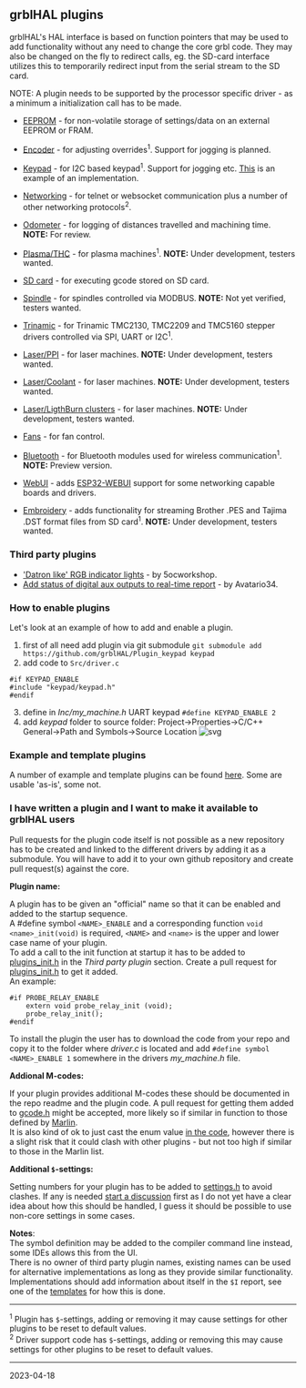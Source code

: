 ## grblHAL plugins

grblHAL's HAL interface is based on function pointers that may be used to add functionality without any need to change the core grbl code. They may also be changed on the fly to redirect calls, eg. the SD-card interface utilizes this to temporarily redirect input from the serial stream to the SD card.

NOTE: A plugin needs to be supported by the processor specific driver - as a minimum a initialization call has to be made. 

* [EEPROM](https://github.com/grblHAL/Plugin_EEPROM/) - for non-volatile storage of settings/data on an external EEPROM or FRAM.

* [Encoder](https://github.com/grblHAL/Plugin_encoder/) - for adjusting overrides<sup>1</sup>. Support for jogging is planned.

* [Keypad](https://github.com/grblHAL/Plugin_I2C_keypad/) - for I2C based keypad<sup>1</sup>. Support for jogging etc. [This](https://github.com/terjeio/I2C-interface-for-4x4-keyboard) is an example of an implementation.

* [Networking](https://github.com/grblHAL/Plugin_networking/) - for telnet or websocket communication plus a number of other networking protocols<sup>2</sup>.

* [Odometer](https://github.com/grblHAL/Plugin_odometer/) - for logging of distances travelled and machining time. __NOTE:__ For review.

* [Plasma/THC](https://github.com/grblHAL/Plugin_plasma/) - for plasma machines<sup>1</sup>. __NOTE:__ Under development, testers wanted.

* [SD card](https://github.com/grblHAL/Plugin_SD_card/) - for executing gcode stored on SD card.

* [Spindle](https://github.com/grblHAL/Plugins_spindle/) - for spindles controlled via MODBUS. __NOTE:__ Not yet verified, testers wanted.

* [Trinamic](https://github.com/grblHAL/Plugins_motor/) - for Trinamic TMC2130, TMC2209 and TMC5160 stepper drivers controlled via SPI, UART or I2C<sup>1</sup>.

* [Laser/PPI](https://github.com/grblHAL/Plugins_laser/#laser-ppi) - for laser machines. __NOTE:__ Under development, testers wanted.

* [Laser/Coolant](https://github.com/grblHAL/Plugins_laser/#laser-coolant) - for laser machines. __NOTE:__ Under development, testers wanted.

* [Laser/LigthBurn clusters](https://github.com/grblHAL/Plugins_laser/#lightburn-clusters) - for laser machines. __NOTE:__ Under development, testers wanted.

* [Fans](https://github.com/grblHAL/Plugin_fans/) - for fan control.

* [Bluetooth](https://github.com/grblHAL/Plugins_Bluetooth/) - for Bluetooth modules used for wireless communication<sup>1</sup>. __NOTE:__ Preview version.

* [WebUI](https://github.com/grblHAL/Plugin_WebUI/) - adds [ESP32-WEBUI](https://github.com/luc-github/ESP3D-webui) support for some networking capable boards and drivers.

* [Embroidery](https://github.com/grblHAL/Plugin_embroidery/) - adds functionality for streaming Brother .PES and Tajima .DST format files from SD card<sup>1</sup>. __NOTE:__ Under development, testers wanted.

### Third party plugins

* ['Datron like' RGB indicator lights](https://github.com/5ocworkshop/grblhal-rgb-plugin) - by 5ocworkshop.
* [Add status of digital aux outputs to real-time report](https://github.com/Avatario34/auxp) - by Avatario34.

### How to enable plugins
Let's look at an example of how to add and enable a plugin.
1. first of all need add plugin via git submodule ```git submodule add https://github.com/grblHAL/Plugin_keypad keypad```
2. add code to ```Src/driver.c```
```
#if KEYPAD_ENABLE
#include "keypad/keypad.h"
#endif
```
3. define in _Inc/my_machine.h_ UART keypad ```#define KEYPAD_ENABLE 2```
4. add _keypad_ folder to source folder: Project->Properties->C/C++ General->Path and Symbols->Source Location 
![svg](https://user-images.githubusercontent.com/20260062/239670801-a7c1bbb0-3383-4637-96d4-3865bab2a628.png)


### Example and template plugins

A number of example and template plugins can be found [here](https://github.com/grblHAL/Templates/tree/master/my_plugin). Some are usable 'as-is', some not.

### I have written a plugin and I want to make it available to grblHAL users

Pull requests for the plugin code itself is not possible as a new repository has to be created and linked to the different drivers by adding it as a submodule.
You will have to add it to your own github repository and create pull request\(s\) against the core.

__Plugin name:__  

A plugin has to be given an "official" name so that it can be enabled and added to the startup sequence.  
A #define symbol `<NAME>_ENABLE` and a corresponding function `void <name>_init(void)` is required, `<NAME>` and `<name>` is the upper and lower case name of your plugin.  
To add a call to the init function at startup it has to be added to [plugins_init.h](https://github.com/grblHAL/core/blob/master/plugins_init.h) in the _Third party plugin_ section.
Create a pull request for [plugins_init.h](https://github.com/grblHAL/core/blob/master/plugins_init.h) to get it added.  
An example:
```
#if PROBE_RELAY_ENABLE
    extern void probe_relay_init (void);
    probe_relay_init();
#endif
```

To install the plugin the user has to download the code from your repo and copy it to the folder where _driver.c_ is located and add `#define symbol <NAME>_ENABLE 1` somewhere in the drivers _my_machine.h_ file.

__Addional M-codes:__

If your plugin provides additional M-codes these should be documented in the repo readme and the plugin code.
A pull request for getting them added to [gcode.h](https://github.com/grblHAL/core/blob/4a140576a2acf12172ef3532b16b433a07984f71/gcode.h#L199-L226) might be accepted, more likely so if similar in function to those defined by [Marlin](https://marlinfw.org/docs/gcode/M010-M011.html).  
It is also kind of ok to just cast the enum value [in the code](https://github.com/grblHAL/Templates/blob/master/my_plugin/probe%20select/my_plugin.c), however there is a slight risk that it could clash with other plugins - but not too high if similar to those in the Marlin list.

__Additional `$`-settings:__

Setting numbers for your plugin has to be added to [settings.h](https://github.com/grblHAL/core/blob/4a140576a2acf12172ef3532b16b433a07984f71/settings.h#L165) to avoid clashes.
If any is needed [start a discussion](https://github.com/grblHAL/core/discussions) first as I do not yet have a clear idea about how this should be handled, I guess it should be possible to use non-core settings in some cases.

__Notes__:  
The symbol definition may be added to the compiler command line instead, some IDEs allows this from the UI.  
There is no owner of third party plugin names, existing names can be used for alternative implementations as long as they provide similar functionality.  
Implementations should add information about itself in the `$I` report, see one of the [templates](https://github.com/grblHAL/Templates/tree/master/my_plugin) for how this is done.

---

<sup>1</sup> Plugin has `$`-settings, adding or removing it may cause settings for other plugins to be reset to default values.  
<sup>2</sup> Driver support code has `$`-settings, adding or removing this may cause settings for other plugins to be reset to default values. 

---
2023-04-18
